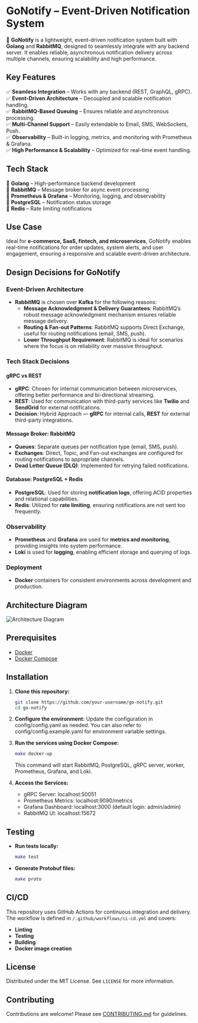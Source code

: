 # **GoNotify – Event-Driven Notification System**

🚀 **GoNotify** is a lightweight, event-driven notification system built with **Golang** and **RabbitMQ**, designed to seamlessly integrate with any backend server. It enables reliable, asynchronous notification delivery across multiple channels, ensuring scalability and high performance.

## **Key Features**

✅ **Seamless Integration** – Works with any backend (REST, GraphQL, gRPC).\
✅ **Event-Driven Architecture** – Decoupled and scalable notification handling.\
✅ **RabbitMQ-Based Queuing** – Ensures reliable and asynchronous processing.\
✅ **Multi-Channel Support** – Easily extendable to Email, SMS, WebSockets, Push.\
✅ **Observability** – Built-in logging, metrics, and monitoring with Prometheus & Grafana.\
✅ **High Performance & Scalability** – Optimized for real-time event handling.

## **Tech Stack**

🔹 **Golang** – High-performance backend development\
🔹 **RabbitMQ** – Message broker for async event processing\
🔹 **Prometheus & Grafana** – Monitoring, logging, and observability\
🔹 **PostgreSQL** – Notification status storage\
🔹 **Redis** – Rate limiting notifications

## **Use Case**

Ideal for **e-commerce, SaaS, fintech, and microservices**, GoNotify enables real-time notifications for order updates, system alerts, and user engagement, ensuring a responsive and scalable event-driven architecture.

## **Design Decisions for GoNotify**

### Event-Driven Architecture

- **RabbitMQ** is chosen over **Kafka** for the following reasons:
  - **Message Acknowledgment & Delivery Guarantees**: RabbitMQ’s robust message acknowledgment mechanism ensures reliable message delivery.
  - **Routing & Fan-out Patterns**: RabbitMQ supports Direct Exchange, useful for routing notifications (email, SMS, push).
  - **Lower Throughput Requirement**: RabbitMQ is ideal for scenarios where the focus is on reliability over massive throughput.

### Tech Stack Decisions

#### gRPC vs REST

- **gRPC**: Chosen for internal communication between microservices, offering better performance and bi-directional streaming.
- **REST**: Used for communication with third-party services like **Twilio** and **SendGrid** for external notifications.
- **Decision**: Hybrid Approach — **gRPC** for internal calls, **REST** for external third-party integrations.

#### Message Broker: RabbitMQ

- **Queues**: Separate queues per notification type (email, SMS, push).
- **Exchanges**: Direct, Topic, and Fan-out exchanges are configured for routing notifications to appropriate channels.
- **Dead Letter Queue (DLQ)**: Implemented for retrying failed notifications.

#### Database: PostgreSQL + Redis

- **PostgreSQL**: Used for storing **notification logs**, offering ACID properties and relational capabilities.
- **Redis**: Utilized for **rate limiting**, ensuring notifications are not sent too frequently.

### Observability

- **Prometheus** and **Grafana** are used for **metrics and monitoring**, providing insights into system performance.
- **Loki** is used for **logging**, enabling efficient storage and querying of logs.

### Deployment

- **Docker** containers for consistent environments across development and production.

## Architecture Diagram

![Architecture Diagram](https://github.com/user-attachments/assets/8858dd74-74e3-4189-a366-23c6924026cf)

## **Prerequisites**

- [Docker](https://www.docker.com/get-started)
- [Docker Compose](https://docs.docker.com/compose/)

## **Installation**

1. **Clone this repository:**

   ```bash
   git clone https://github.com/your-username/go-notify.git
   cd go-notify
   ```

2. **Configure the environment:**
   Update the configuration in config/config.yaml as needed.
   You can also refer to config/config.example.yaml for environment variable settings.

3. **Run the services using Docker Compose:**

   ```bash
   make docker-up
   ```

   This command will start RabbitMQ, PostgreSQL, gRPC server, worker, Prometheus, Grafana, and Loki.

4. **Access the Services:**

   - gRPC Server: localhost:50051
   - Prometheus Metrics: localhost:9090/metrics
   - Grafana Dashboard: localhost:3000 (default login: admin/admin)
   - RabbitMQ UI: localhost:15672

## **Testing**

- **Run tests locally:**

  ```bash
  make test
  ```

- **Generate Protobuf files:**

  ```bash
  make proto
  ```

## **CI/CD**

This repository uses GitHub Actions for continuous integration and delivery. The workflow is defined in `/.github/workflows/ci-cd.yml` and covers:

- **Linting**
- **Testing**
- **Building**
- **Docker image creation**

## **License**

Distributed under the MIT License. See `LICENSE` for more information.

## **Contributing**

Contributions are welcome! Please see [CONTRIBUTING.md](CONTRIBUTING.md) for guidelines.

